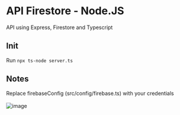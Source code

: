 # API Firestore - Node.JS
API using Express, Firestore and Typescript

## Init
Run `npx ts-node server.ts`

## Notes
Replace firebaseConfig (src/config/firebase.ts) with your credentials
<br></br>
![image](https://github.com/techGabrielBr/api-firestore-node/assets/89689001/498e6761-2564-4187-bf9e-e733e72a0749)


